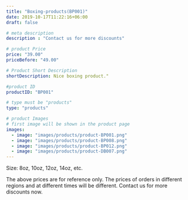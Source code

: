 ```yaml
---
title: "Boxing-products(BP001)"
date: 2019-10-17T11:22:16+06:00
draft: false

# meta description
description : "Contact us for more discounts"

# product Price
price: "39.00"
priceBefore: "49.00"

# Product Short Description
shortDescription: Nice boxing product."

#product ID
productID: "BP001"

# type must be "products"
type: "products"

# product Images
# first image will be shown in the product page
images:
  - image: "images/products/product-BP001.png"
  - image: "images/products/product-BP008.png"
  - image: "images/products/product-BP012.png"
  - image: "images/products/product-DB007.png"
---
```


Size: 8oz, 10oz, 12oz, 14oz, etc.

The above prices are for reference only. The prices of orders in different regions and at different times will be different. Contact us for more discounts now. 
